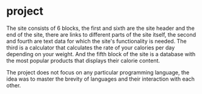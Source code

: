 # project
The site consists of 6 blocks, the first and sixth are the site header and the end of the site, there are links to different parts of the site itself, the second and fourth are text data for which the site's functionality is needed. The third is a calculator that calculates the rate of your calories per day depending on your weight. And the fifth block of the site is a database with the most popular products that displays their calorie content.


The project does not focus on any particular programming language, the idea was to master the brevity of languages and their interaction with each other.
